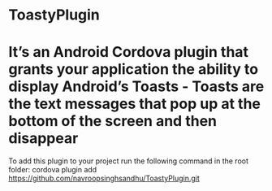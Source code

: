 # ToastyPlugin
# It’s an Android Cordova plugin that grants your application the ability to display Android’s Toasts - Toasts are the text messages that pop up at the bottom of the screen and then disappear

To add this plugin to your project run the following command in the root folder:
cordova plugin add https://github.com/navroopsinghsandhu/ToastyPlugin.git
